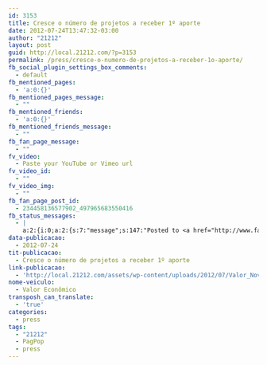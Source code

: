 ```yaml
---
id: 3153
title: Cresce o número de projetos a receber 1º aporte
date: 2012-07-24T13:47:32-03:00
author: "21212"
layout: post
guid: http://local.21212.com/?p=3153
permalink: /press/cresce-o-numero-de-projetos-a-receber-1o-aporte/
fb_social_plugin_settings_box_comments:
  - default
fb_mentioned_pages:
  - 'a:0:{}'
fb_mentioned_pages_message:
  - ""
fb_mentioned_friends:
  - 'a:0:{}'
fb_mentioned_friends_message:
  - ""
fb_fan_page_message:
  - ""
fv_video:
  - Paste your YouTube or Vimeo url
fv_video_id:
  - ""
fv_video_img:
  - ""
fb_fan_page_post_id:
  - 234458136577902_497965683550416
fb_status_messages:
  - |
    a:2:{i:0;a:2:{s:7:"message";s:147:"Posted to <a href="http://www.facebook.com/234458136577902/posts/497965683550416" target="_blank">21212 Digital Accelerator's Facebook Timeline</a>";s:5:"error";s:0:"";}i:1;a:2:{s:7:"message";s:391:"Failed posting to your Facebook Timeline. Error: {"message":"Object at URL 'http://local.21212.com/press/cresce-o-numero-de-projetos-a-receber-1o-aporte/' of type 'article' is invalid because it specifies multiple 'og:url' values: http://local.21212.com/press/cresce-o-numero-de-projetos-a-receber-1o-aporte/, http://local.21212.com/press/cresce-o-numero-de-projetos-a-receber-1o-aporte/.","type":"Exception"}";s:5:"error";s:1:"1";}}
data-publicacao:
  - 2012-07-24
tit-publicacao:
  - Cresce o número de projetos a receber 1º aporte
link-publicacao:
  - 'http://local.21212.com/assets/wp-content/uploads/2012/07/Valor_Novatas-de-TI_Mat%C3%A9ria.jpg'
nome-veiculo:
  - Valor Econômico
transposh_can_translate:
  - 'true'
categories:
  - press
tags:
  - "21212"
  - PagPop
  - press
---
```

